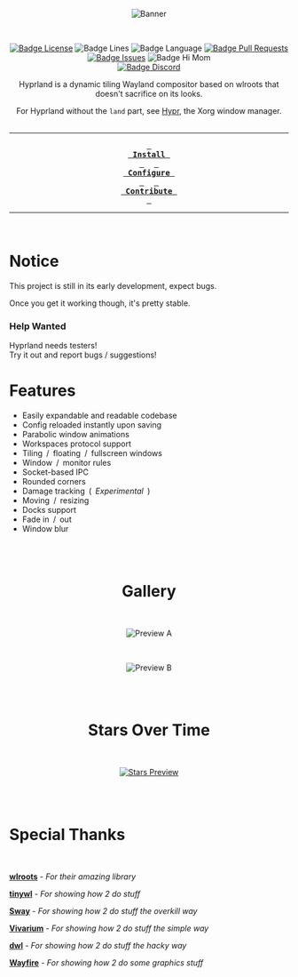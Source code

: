 <div align = center>

![Banner]

<br>

[![Badge License]][License] ![Badge Lines] ![Badge Language] [![Badge Pull Requests]][Pull Requests] [![Badge Issues]][Issues] ![Badge Hi Mom]<br/>
[![Badge Discord]][Discord]
<br>

Hyprland is a dynamic tiling Wayland compositor based on wlroots that doesn't sacrifice on its looks.

For Hyprland without the `land` part, see [Hypr], the Xorg window manager.
<br>
<br>

---

**[<kbd> <br> Install <br> </kbd>][Install]** 
**[<kbd> <br> Configure <br> </kbd>][Configure]** 
**[<kbd> <br> Contribute <br> </kbd>][Contribute]**

---

<br>

</div>
 
# Notice
This project is still in its early development, expect bugs.

Once you get it working though, it's pretty stable.<br/>

### Help Wanted

Hyprland needs testers! <br/>
Try it out and report bugs / suggestions!

# Features
- Easily expandable and readable codebase
- Config reloaded instantly upon saving
- Parabolic window animations
- Workspaces protocol support
- Tiling / floating / fullscreen windows
- Window / monitor rules
- Socket-based IPC
- Rounded corners
- Damage tracking ( *Experimental* )
- Moving / resizing
- Docks support
- Fade in / out
- Window blur


<br>
<br>

<div align = center>

# Gallery

<br>

![Preview A]

<br>

![Preview B]

<br>
<br>

# Stars Over Time

<br>

[![Stars Preview]][Stars]

<br>
<br>

</div>

# Special Thanks

<br>

**[wlroots]** - *For their amazing library*

**[tinywl]** - *For showing how 2 do stuff*

**[Sway]** - *For showing how 2 do stuff the overkill way*

**[Vivarium]** - *For showing how 2 do stuff the simple way*

**[dwl]** - *For showing how 2 do stuff the hacky way*

**[Wayfire]** - *For showing how 2 do some graphics stuff*


<!----------------------------------------------------------------------------->

[Configure]: https://github.com/vaxerski/Hyprland/wiki/Configuring-Hyprland
[Discord]: https://discord.gg/hQ9XvMUjjr
[Stars]: https://starchart.cc/vaxerski/Hyprland
[Hypr]: https://github.com/vaxerski/Hypr

[Pull Requests]: https://github.com/vaxerski/Hyprland/pulls
[Issues]: https://github.com/vaxerski/Hyprland/issues
[Todo]: https://github.com/vaxerski/Hyprland/projects?type=beta

[Contribute]: docs/Contribute.md
[Install]: docs/Install.md
[License]: LICENSE


<!----------------------------------{ Thanks }--------------------------------->

[Vivarium]: https://github.com/inclement/vivarium
[WlRoots]: https://gitlab.freedesktop.org/wlroots/wlroots
[Wayfire]: https://github.com/WayfireWM/wayfire
[TinyWl]: https://gitlab.freedesktop.org/wlroots/wlroots/-/blob/master/tinywl/tinywl.c
[Sway]: https://github.com/swaywm/sway
[DWL]: https://github.com/djpohly/dwl

<!----------------------------------{ Images }--------------------------------->

[Stars Preview]: https://starchart.cc/vaxerski/Hyprland.svg
[Preview A]: https://i.imgur.com/ZA4Fa8R.png
[Preview B]: https://i.imgur.com/BpXxM8H.png
[Banner]: https://raw.githubusercontent.com/vaxerski/Hyprland/main/assets/hyprland.png


<!----------------------------------{ Badges }--------------------------------->

[Badge Workflow]: https://github.com/vaxerski/Hyprland/actions/workflows/ci.yaml/badge.svg

[Badge Discord]: https://img.shields.io/badge/Join%20the-Discord%20server-6666ff
[Badge Issues]: https://img.shields.io/github/issues/vaxerski/Hyprland
[Badge Pull Requests]: https://img.shields.io/github/issues-pr/vaxerski/Hyprland
[Badge Language]: https://img.shields.io/github/languages/top/vaxerski/Hyprland
[Badge License]: https://img.shields.io/github/license/vaxerski/Hyprland
[Badge Lines]: https://img.shields.io/tokei/lines/github/vaxerski/Hyprland
[Badge Hi Mom]: https://img.shields.io/badge/Hi-mom!-ff69b4
